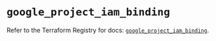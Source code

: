 # `google_project_iam_binding`

Refer to the Terraform Registry for docs: [`google_project_iam_binding`](https://registry.terraform.io/providers/hashicorp/google-beta/6.31.0/docs/resources/google_project_iam_binding).
